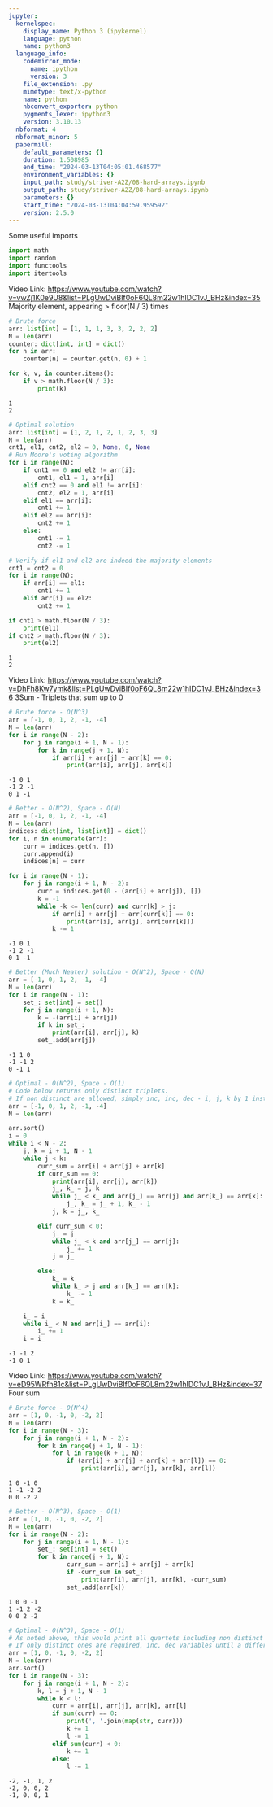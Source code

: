 ```yaml
---
jupyter:
  kernelspec:
    display_name: Python 3 (ipykernel)
    language: python
    name: python3
  language_info:
    codemirror_mode:
      name: ipython
      version: 3
    file_extension: .py
    mimetype: text/x-python
    name: python
    nbconvert_exporter: python
    pygments_lexer: ipython3
    version: 3.10.13
  nbformat: 4
  nbformat_minor: 5
  papermill:
    default_parameters: {}
    duration: 1.508985
    end_time: "2024-03-13T04:05:01.468577"
    environment_variables: {}
    input_path: study/striver-A2Z/08-hard-arrays.ipynb
    output_path: study/striver-A2Z/08-hard-arrays.ipynb
    parameters: {}
    start_time: "2024-03-13T04:04:59.959592"
    version: 2.5.0
---
```


<div id="2e76de23" class="cell markdown"
papermill="{&quot;duration&quot;:3.853e-3,&quot;end_time&quot;:&quot;2024-03-13T04:05:01.160674&quot;,&quot;exception&quot;:false,&quot;start_time&quot;:&quot;2024-03-13T04:05:01.156821&quot;,&quot;status&quot;:&quot;completed&quot;}"
tags="[]">

Some useful imports

</div>

<div id="95dd0243" class="cell code" execution_count="1"
execution="{&quot;iopub.execute_input&quot;:&quot;2024-03-13T04:05:01.169206Z&quot;,&quot;iopub.status.busy&quot;:&quot;2024-03-13T04:05:01.168508Z&quot;,&quot;iopub.status.idle&quot;:&quot;2024-03-13T04:05:01.178422Z&quot;,&quot;shell.execute_reply&quot;:&quot;2024-03-13T04:05:01.177694Z&quot;}"
papermill="{&quot;duration&quot;:1.5822e-2,&quot;end_time&quot;:&quot;2024-03-13T04:05:01.180189&quot;,&quot;exception&quot;:false,&quot;start_time&quot;:&quot;2024-03-13T04:05:01.164367&quot;,&quot;status&quot;:&quot;completed&quot;}"
tags="[]">

``` python
import math
import random
import functools
import itertools
```

</div>

<div id="d47b5eaa" class="cell markdown"
papermill="{&quot;duration&quot;:2.957e-3,&quot;end_time&quot;:&quot;2024-03-13T04:05:01.186188&quot;,&quot;exception&quot;:false,&quot;start_time&quot;:&quot;2024-03-13T04:05:01.183231&quot;,&quot;status&quot;:&quot;completed&quot;}"
tags="[]">

Video Link:
<https://www.youtube.com/watch?v=vwZj1K0e9U8&list=PLgUwDviBIf0oF6QL8m22w1hIDC1vJ_BHz&index=35>
Majority element, appearing \> floor(N / 3) times

</div>

<div id="e7bd2ff9" class="cell code" execution_count="2"
execution="{&quot;iopub.execute_input&quot;:&quot;2024-03-13T04:05:01.193365Z&quot;,&quot;iopub.status.busy&quot;:&quot;2024-03-13T04:05:01.192853Z&quot;,&quot;iopub.status.idle&quot;:&quot;2024-03-13T04:05:01.199019Z&quot;,&quot;shell.execute_reply&quot;:&quot;2024-03-13T04:05:01.198215Z&quot;}"
papermill="{&quot;duration&quot;:1.1559e-2,&quot;end_time&quot;:&quot;2024-03-13T04:05:01.200707&quot;,&quot;exception&quot;:false,&quot;start_time&quot;:&quot;2024-03-13T04:05:01.189148&quot;,&quot;status&quot;:&quot;completed&quot;}"
tags="[]">

``` python
# Brute force
arr: list[int] = [1, 1, 1, 3, 3, 2, 2, 2]
N = len(arr)
counter: dict[int, int] = dict()
for n in arr:
    counter[n] = counter.get(n, 0) + 1

for k, v, in counter.items():
    if v > math.floor(N / 3):
        print(k)
```

<div class="output stream stdout">

    1
    2

</div>

</div>

<div id="180dfe25" class="cell code" execution_count="3"
execution="{&quot;iopub.execute_input&quot;:&quot;2024-03-13T04:05:01.208563Z&quot;,&quot;iopub.status.busy&quot;:&quot;2024-03-13T04:05:01.207927Z&quot;,&quot;iopub.status.idle&quot;:&quot;2024-03-13T04:05:01.216189Z&quot;,&quot;shell.execute_reply&quot;:&quot;2024-03-13T04:05:01.215536Z&quot;}"
papermill="{&quot;duration&quot;:1.3859e-2,&quot;end_time&quot;:&quot;2024-03-13T04:05:01.217817&quot;,&quot;exception&quot;:false,&quot;start_time&quot;:&quot;2024-03-13T04:05:01.203958&quot;,&quot;status&quot;:&quot;completed&quot;}"
tags="[]">

``` python
# Optimal solution
arr: list[int] = [1, 2, 1, 2, 1, 2, 3, 3]
N = len(arr)
cnt1, el1, cnt2, el2 = 0, None, 0, None
# Run Moore's voting algorithm
for i in range(N):
    if cnt1 == 0 and el2 != arr[i]:
        cnt1, el1 = 1, arr[i]
    elif cnt2 == 0 and el1 != arr[i]:
        cnt2, el2 = 1, arr[i]
    elif el1 == arr[i]:
        cnt1 += 1
    elif el2 == arr[i]:
        cnt2 += 1
    else:
        cnt1 -= 1
        cnt2 -= 1

# Verify if el1 and el2 are indeed the majority elements
cnt1 = cnt2 = 0
for i in range(N):
    if arr[i] == el1:
        cnt1 += 1
    elif arr[i] == el2:
        cnt2 += 1

if cnt1 > math.floor(N / 3):
    print(el1)
if cnt2 > math.floor(N / 3):
    print(el2)
```

<div class="output stream stdout">

    1
    2

</div>

</div>

<div id="133b6f15" class="cell markdown"
papermill="{&quot;duration&quot;:3.132e-3,&quot;end_time&quot;:&quot;2024-03-13T04:05:01.224247&quot;,&quot;exception&quot;:false,&quot;start_time&quot;:&quot;2024-03-13T04:05:01.221115&quot;,&quot;status&quot;:&quot;completed&quot;}"
tags="[]">

Video Link:
<https://www.youtube.com/watch?v=DhFh8Kw7ymk&list=PLgUwDviBIf0oF6QL8m22w1hIDC1vJ_BHz&index=36>
3Sum - Triplets that sum up to 0

</div>

<div id="c12350c0" class="cell code" execution_count="4"
execution="{&quot;iopub.execute_input&quot;:&quot;2024-03-13T04:05:01.231919Z&quot;,&quot;iopub.status.busy&quot;:&quot;2024-03-13T04:05:01.231401Z&quot;,&quot;iopub.status.idle&quot;:&quot;2024-03-13T04:05:01.237460Z&quot;,&quot;shell.execute_reply&quot;:&quot;2024-03-13T04:05:01.236631Z&quot;}"
papermill="{&quot;duration&quot;:1.1614e-2,&quot;end_time&quot;:&quot;2024-03-13T04:05:01.239042&quot;,&quot;exception&quot;:false,&quot;start_time&quot;:&quot;2024-03-13T04:05:01.227428&quot;,&quot;status&quot;:&quot;completed&quot;}"
tags="[]">

``` python
# Brute force - O(N^3)
arr = [-1, 0, 1, 2, -1, -4]
N = len(arr)
for i in range(N - 2):
    for j in range(i + 1, N - 1):
        for k in range(j + 1, N):
            if arr[i] + arr[j] + arr[k] == 0:
                print(arr[i], arr[j], arr[k])
```

<div class="output stream stdout">

    -1 0 1
    -1 2 -1
    0 1 -1

</div>

</div>

<div id="d624981c" class="cell code" execution_count="5"
execution="{&quot;iopub.execute_input&quot;:&quot;2024-03-13T04:05:01.247210Z&quot;,&quot;iopub.status.busy&quot;:&quot;2024-03-13T04:05:01.246613Z&quot;,&quot;iopub.status.idle&quot;:&quot;2024-03-13T04:05:01.254375Z&quot;,&quot;shell.execute_reply&quot;:&quot;2024-03-13T04:05:01.253724Z&quot;}"
papermill="{&quot;duration&quot;:1.3623e-2,&quot;end_time&quot;:&quot;2024-03-13T04:05:01.256025&quot;,&quot;exception&quot;:false,&quot;start_time&quot;:&quot;2024-03-13T04:05:01.242402&quot;,&quot;status&quot;:&quot;completed&quot;}"
tags="[]">

``` python
# Better - O(N^2), Space - O(N)
arr = [-1, 0, 1, 2, -1, -4]
N = len(arr)
indices: dict[int, list[int]] = dict()
for i, n in enumerate(arr):
    curr = indices.get(n, [])
    curr.append(i)
    indices[n] = curr

for i in range(N - 1):
    for j in range(i + 1, N - 2):
        curr = indices.get(0 - (arr[i] + arr[j]), [])
        k = -1
        while -k <= len(curr) and curr[k] > j:
            if arr[i] + arr[j] + arr[curr[k]] == 0:
                print(arr[i], arr[j], arr[curr[k]])
            k -= 1
```

<div class="output stream stdout">

    -1 0 1
    -1 2 -1
    0 1 -1

</div>

</div>

<div id="c8d6774b" class="cell code" execution_count="6"
execution="{&quot;iopub.execute_input&quot;:&quot;2024-03-13T04:05:01.264435Z&quot;,&quot;iopub.status.busy&quot;:&quot;2024-03-13T04:05:01.263888Z&quot;,&quot;iopub.status.idle&quot;:&quot;2024-03-13T04:05:01.269561Z&quot;,&quot;shell.execute_reply&quot;:&quot;2024-03-13T04:05:01.268784Z&quot;}"
papermill="{&quot;duration&quot;:1.1742e-2,&quot;end_time&quot;:&quot;2024-03-13T04:05:01.271339&quot;,&quot;exception&quot;:false,&quot;start_time&quot;:&quot;2024-03-13T04:05:01.259597&quot;,&quot;status&quot;:&quot;completed&quot;}"
tags="[]">

``` python
# Better (Much Neater) solution - O(N^2), Space - O(N)
arr = [-1, 0, 1, 2, -1, -4]
N = len(arr)
for i in range(N - 1):
    set_: set[int] = set()
    for j in range(i + 1, N):
        k = -(arr[i] + arr[j])
        if k in set_:
            print(arr[i], arr[j], k)
        set_.add(arr[j])
```

<div class="output stream stdout">

    -1 1 0
    -1 -1 2
    0 -1 1

</div>

</div>

<div id="f832a851" class="cell code" execution_count="7"
execution="{&quot;iopub.execute_input&quot;:&quot;2024-03-13T04:05:01.280499Z&quot;,&quot;iopub.status.busy&quot;:&quot;2024-03-13T04:05:01.279899Z&quot;,&quot;iopub.status.idle&quot;:&quot;2024-03-13T04:05:01.288579Z&quot;,&quot;shell.execute_reply&quot;:&quot;2024-03-13T04:05:01.287838Z&quot;}"
papermill="{&quot;duration&quot;:1.5037e-2,&quot;end_time&quot;:&quot;2024-03-13T04:05:01.290137&quot;,&quot;exception&quot;:false,&quot;start_time&quot;:&quot;2024-03-13T04:05:01.275100&quot;,&quot;status&quot;:&quot;completed&quot;}"
tags="[]">

``` python
# Optimal - O(N^2), Space - O(1)
# Code below returns only distinct triplets.
# If non distinct are allowed, simply inc, inc, dec - i, j, k by 1 instead of the while loop below
arr = [-1, 0, 1, 2, -1, -4]
N = len(arr)

arr.sort()
i = 0
while i < N - 2:
    j, k = i + 1, N - 1
    while j < k:
        curr_sum = arr[i] + arr[j] + arr[k]
        if curr_sum == 0:
            print(arr[i], arr[j], arr[k])
            j_, k_ = j, k
            while j_ < k_ and arr[j_] == arr[j] and arr[k_] == arr[k]:
                j_, k_ = j_ + 1, k_ - 1
            j, k = j_, k_

        elif curr_sum < 0:
            j_ = j
            while j_ < k and arr[j_] == arr[j]:
                j_ += 1
            j = j_

        else:
            k_ = k
            while k_ > j and arr[k_] == arr[k]:
                k_ -= 1
            k = k_

    i_ = i
    while i_ < N and arr[i_] == arr[i]:
        i_ += 1
    i = i_
```

<div class="output stream stdout">

    -1 -1 2
    -1 0 1

</div>

</div>

<div id="472fd6df" class="cell markdown"
papermill="{&quot;duration&quot;:3.784e-3,&quot;end_time&quot;:&quot;2024-03-13T04:05:01.297784&quot;,&quot;exception&quot;:false,&quot;start_time&quot;:&quot;2024-03-13T04:05:01.294000&quot;,&quot;status&quot;:&quot;completed&quot;}"
tags="[]">

Video Link:
<https://www.youtube.com/watch?v=eD95WRfh81c&list=PLgUwDviBIf0oF6QL8m22w1hIDC1vJ_BHz&index=37>
Four sum

</div>

<div id="1a37c603" class="cell code" execution_count="8"
execution="{&quot;iopub.execute_input&quot;:&quot;2024-03-13T04:05:01.306861Z&quot;,&quot;iopub.status.busy&quot;:&quot;2024-03-13T04:05:01.306234Z&quot;,&quot;iopub.status.idle&quot;:&quot;2024-03-13T04:05:01.312266Z&quot;,&quot;shell.execute_reply&quot;:&quot;2024-03-13T04:05:01.311504Z&quot;}"
papermill="{&quot;duration&quot;:1.23e-2,&quot;end_time&quot;:&quot;2024-03-13T04:05:01.313815&quot;,&quot;exception&quot;:false,&quot;start_time&quot;:&quot;2024-03-13T04:05:01.301515&quot;,&quot;status&quot;:&quot;completed&quot;}"
tags="[]">

``` python
# Brute force - O(N^4)
arr = [1, 0, -1, 0, -2, 2]
N = len(arr)
for i in range(N - 3):
    for j in range(i + 1, N - 2):
        for k in range(j + 1, N - 1):
            for l in range(k + 1, N):
                if (arr[i] + arr[j] + arr[k] + arr[l]) == 0:
                    print(arr[i], arr[j], arr[k], arr[l])
```

<div class="output stream stdout">

    1 0 -1 0
    1 -1 -2 2
    0 0 -2 2

</div>

</div>

<div id="013df8c7" class="cell code" execution_count="9"
execution="{&quot;iopub.execute_input&quot;:&quot;2024-03-13T04:05:01.323071Z&quot;,&quot;iopub.status.busy&quot;:&quot;2024-03-13T04:05:01.322482Z&quot;,&quot;iopub.status.idle&quot;:&quot;2024-03-13T04:05:01.328684Z&quot;,&quot;shell.execute_reply&quot;:&quot;2024-03-13T04:05:01.327960Z&quot;}"
papermill="{&quot;duration&quot;:1.2339e-2,&quot;end_time&quot;:&quot;2024-03-13T04:05:01.330223&quot;,&quot;exception&quot;:false,&quot;start_time&quot;:&quot;2024-03-13T04:05:01.317884&quot;,&quot;status&quot;:&quot;completed&quot;}"
tags="[]">

``` python
# Better - O(N^3), Space - O(1)
arr = [1, 0, -1, 0, -2, 2]
N = len(arr)
for i in range(N - 2):
    for j in range(i + 1, N - 1):
        set_: set[int] = set()
        for k in range(j + 1, N):
                curr_sum = arr[i] + arr[j] + arr[k]
                if -curr_sum in set_:
                    print(arr[i], arr[j], arr[k], -curr_sum)
                set_.add(arr[k])
```

<div class="output stream stdout">

    1 0 0 -1
    1 -1 2 -2
    0 0 2 -2

</div>

</div>

<div id="2f4988ff" class="cell code" execution_count="10"
execution="{&quot;iopub.execute_input&quot;:&quot;2024-03-13T04:05:01.339683Z&quot;,&quot;iopub.status.busy&quot;:&quot;2024-03-13T04:05:01.339135Z&quot;,&quot;iopub.status.idle&quot;:&quot;2024-03-13T04:05:01.346019Z&quot;,&quot;shell.execute_reply&quot;:&quot;2024-03-13T04:05:01.345283Z&quot;}"
papermill="{&quot;duration&quot;:1.3385e-2,&quot;end_time&quot;:&quot;2024-03-13T04:05:01.347701&quot;,&quot;exception&quot;:false,&quot;start_time&quot;:&quot;2024-03-13T04:05:01.334316&quot;,&quot;status&quot;:&quot;completed&quot;}"
tags="[]">

``` python
# Optimal - O(N^3), Space - O(1)
# As noted above, this would print all quartets including non distinct ones
# If only distinct ones are required, inc, dec variables until a different value is found
arr = [1, 0, -1, 0, -2, 2]
N = len(arr)
arr.sort()
for i in range(N - 3):
    for j in range(i + 1, N - 2):
        k, l = j + 1, N - 1
        while k < l:
            curr = arr[i], arr[j], arr[k], arr[l]
            if sum(curr) == 0:
                print(', '.join(map(str, curr)))
                k += 1
                l -= 1
            elif sum(curr) < 0:
                k += 1
            else:
                l -= 1
```

<div class="output stream stdout">

    -2, -1, 1, 2
    -2, 0, 0, 2
    -1, 0, 0, 1

</div>

</div>
